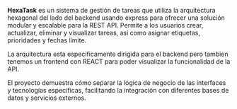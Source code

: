 <b>HexaTask</b> es un sistema de gestión de tareas que utiliza la arquitectura hexagonal del lado del backend usando express para ofrecer una solución modular y escalable para la REST API. Permite a los usuarios crear, actualizar, eliminar y visualizar tareas, así como asignar etiquetas, prioridades y fechas límite.

La arquitectura esta especificamente dirigida para el backend pero tambien tenemos un frontend con REACT para poder visualizar la funcionalidad de la API.

El proyecto demuestra cómo separar la lógica de negocio de las interfaces y tecnologías específicas, facilitando la integración con diferentes bases de datos y servicios externos.
